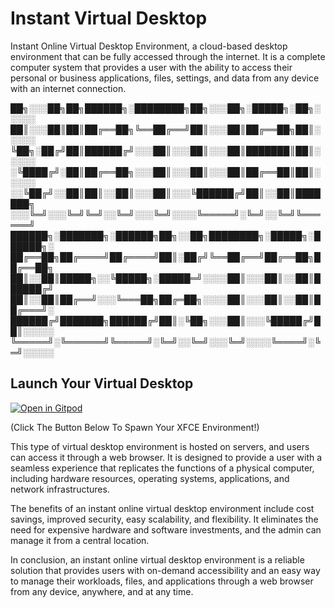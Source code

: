 # Instant Virtual Desktop

Instant Online Virtual Desktop Environment, a cloud-based desktop environment that can be fully accessed through the internet. It is a complete computer system that provides a user with the ability to access their personal or business applications, files, settings, and data from any device with an internet connection.


██╗░░░██╗██╗██████╗░████████╗██╗░░░██╗░█████╗░██╗░░░░░
██║░░░██║██║██╔══██╗╚══██╔══╝██║░░░██║██╔══██╗██║░░░░░
╚██╗░██╔╝██║██████╔╝░░░██║░░░██║░░░██║███████║██║░░░░░
░╚████╔╝░██║██╔══██╗░░░██║░░░██║░░░██║██╔══██║██║░░░░░
░░╚██╔╝░░██║██║░░██║░░░██║░░░╚██████╔╝██║░░██║███████╗
░░░╚═╝░░░╚═╝╚═╝░░╚═╝░░░╚═╝░░░░╚═════╝░╚═╝░░╚═╝╚══════╝
██████╗░███████╗░██████╗██╗░░██╗████████╗░█████╗░██████╗░
██╔══██╗██╔════╝██╔════╝██║░██╔╝╚══██╔══╝██╔══██╗██╔══██╗
██║░░██║█████╗░░╚█████╗░█████═╝░░░░██║░░░██║░░██║██████╔╝
██║░░██║██╔══╝░░░╚═══██╗██╔═██╗░░░░██║░░░██║░░██║██╔═══╝░
██████╔╝███████╗██████╔╝██║░╚██╗░░░██║░░░╚█████╔╝██║░░░░░
╚═════╝░╚══════╝╚═════╝░╚═╝░░╚═╝░░░╚═╝░░░░╚════╝░╚═╝░░░░░

## Launch Your Virtual Desktop

[![Open in Gitpod](https://gitpod.io/button/open-in-gitpod.svg)](https://gitpod.io/#https://github.com/donspablo/instant-virtual-desktop)

(Click The Button Below To Spawn Your XFCE Environment!)

This type of virtual desktop environment is hosted on servers, and users can access it through a web browser. It is designed to provide a user with a seamless experience that replicates the functions of a physical computer, including hardware resources, operating systems, applications, and network infrastructures.

The benefits of an instant online virtual desktop environment include cost savings, improved security, easy scalability, and flexibility. It eliminates the need for expensive hardware and software investments, and the admin can manage it from a central location.

In conclusion, an instant online virtual desktop environment is a reliable solution that provides users with on-demand accessibility and an easy way to manage their workloads, files, and applications through a web browser from any device, anywhere, and at any time.
